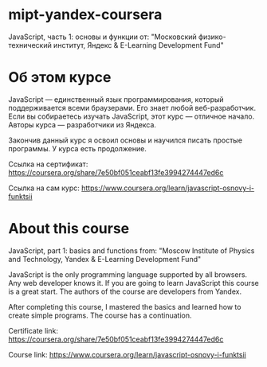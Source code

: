 # mipt-yandex-coursera
JavaScript, часть 1: основы и функции
от: "Московский физико-технический институт, Яндекс & E-Learning Development Fund"

# Об этом курсе
JavaScript — единственный язык программирования, который поддерживается всеми браузерами. Его знает любой веб-разработчик. Если вы собираетесь изучать JavaScript, этот курс — отличное начало. Авторы курса — разработчики из Яндекса.

Закончив данный курс я освоил основы и научился писать простые программы.
У курса есть продолжение.

Ссылка на сертификат: https://coursera.org/share/7e50bf051ceabf13fe3994274447ed6c

Ссылка на сам курс: https://www.coursera.org/learn/javascript-osnovy-i-funktsii

# About this course
JavaScript, part 1: basics and functions
from: "Moscow Institute of Physics and Technology, Yandex & E-Learning Development Fund"

JavaScript is the only programming language supported by all browsers. Any web developer knows it. If you are going to learn JavaScript this course is a great start. The authors of the course are developers from Yandex.

After completing this course, I mastered the basics and learned how to create simple programs.
The course has a continuation.

Certificate link: https://coursera.org/share/7e50bf051ceabf13fe3994274447ed6c

Course link: https://www.coursera.org/learn/javascript-osnovy-i-funktsii
